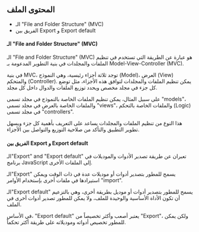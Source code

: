 ## المحتوى الملف 

- الـ "File and Folder Structure" (MVC)
- الفريق بين Export  و Export default 



####  الـ "File and Folder Structure" (MVC) 
الـ "File and Folder Structure" (MVC) هو عبارة عن الطريقة التي تستخدم في تنظيم الملفات والمجلدات في بنية التطوير المدعومة بـ Model-View-Controller (MVC).

في بنية MVC، توجد ثلاثة أجزاء رئيسية، وهي النموذج (Model)، العرض (View) والمتحكم (Controller). يمكن تنظيم الملفات والمجلدات لتوافق هذه الأجزاء، مثل توضع كل جزء في مجلد مخصص ويحدد توزيع الملفات والدوال داخل كل مجلد.

على سبيل المثال، يمكن تنظيم الملفات الخاصة بالنموذج في مجلد تسمى "models"، والملفات الخاصة بالعرض في مجلد تسمى "views"، والملفات الخاصة بالتحكم (Logic) في مجلد تسمى "controllers".

هذا النوع من تنظيم الملفات والمجلدات يساعد على التعريف بأهمية كل جزء ويسهل تطوير التطبيق والتأكد من صلاحية التوزيع والتواصل بين الأجزاء.



####  الفريق بين Export  و Export default


الـ"Export" and "Export default" تعبران عن طريقة تصدير الأدوات والموديلات في برنامج JavaScript إلى الملفات الأخرى.

الـ"Export" يسمح للمطور بتصدير أدوات أو موديلات عدة في ذات الوقت ويمكن استيرادها في ملفات أخرى بإستخدام الأوامر "import".

الـ"Export default" يسمح للمطور بتصدير أدوات أو موديل بطريقة أخرى، وهي بالتزعيم أن تكون الأداة الأساسية والوحيدة للملف، ولا يمكن للمطور تصدير أدوات أخرى في الملف.

في الأساس، "Export default" يعتبر أصعب وأكثر تخصيصاً من "Export"، ولكن يمكن للمطور تخصيص أدواته وموديلاته على طريقة أكثر تحكماً.
